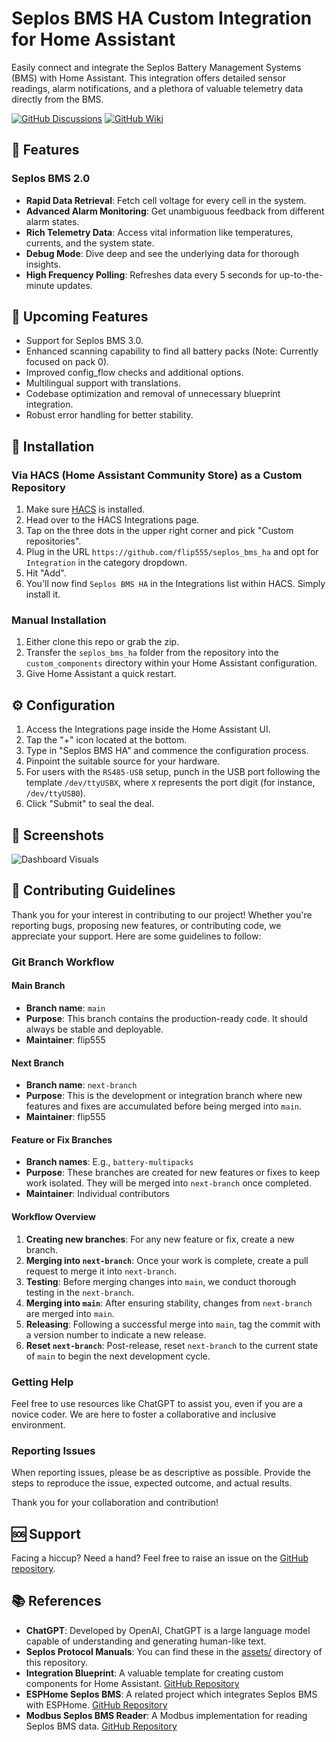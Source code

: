 # Seplos BMS HA Custom Integration for Home Assistant

Easily connect and integrate the Seplos Battery Management Systems (BMS) with Home Assistant. This integration offers detailed sensor readings, alarm notifications, and a plethora of valuable telemetry data directly from the BMS.

[![GitHub Discussions](https://img.shields.io/badge/GitHub-Discussions-0099ff?style=for-the-badge&logo=github)](https://github.com/flip555/seplos_bms_ha/discussions)
[![GitHub Wiki](https://img.shields.io/badge/GitHub-Wiki-4db6ac?style=for-the-badge&logo=github)](https://github.com/flip555/seplos_bms_ha/wiki)

## 🌟 Features
### Seplos BMS 2.0
- **Rapid Data Retrieval**: Fetch cell voltage for every cell in the system.
- **Advanced Alarm Monitoring**: Get unambiguous feedback from different alarm states.
- **Rich Telemetry Data**: Access vital information like temperatures, currents, and the system state.
- **Debug Mode**: Dive deep and see the underlying data for thorough insights.
- **High Frequency Polling**: Refreshes data every 5 seconds for up-to-the-minute updates.

## 🚧 Upcoming Features
- Support for Seplos BMS 3.0.
- Enhanced scanning capability to find all battery packs (Note: Currently focused on pack 0).
- Improved config_flow checks and additional options.
- Multilingual support with translations.
- Codebase optimization and removal of unnecessary blueprint integration.
- Robust error handling for better stability.

## 🔧 Installation

### Via HACS (Home Assistant Community Store) as a Custom Repository
1. Make sure [HACS](https://hacs.xyz/) is installed.
2. Head over to the HACS Integrations page.
3. Tap on the three dots in the upper right corner and pick "Custom repositories".
4. Plug in the URL `https://github.com/flip555/seplos_bms_ha` and opt for `Integration` in the category dropdown.
5. Hit "Add".
6. You'll now find `Seplos BMS HA` in the Integrations list within HACS. Simply install it.

### Manual Installation
1. Either clone this repo or grab the zip.
2. Transfer the `seplos_bms_ha` folder from the repository into the `custom_components` directory within your Home Assistant configuration.
3. Give Home Assistant a quick restart.

## ⚙️ Configuration
1. Access the Integrations page inside the Home Assistant UI.
2. Tap the "+" icon located at the bottom.
3. Type in "Seplos BMS HA" and commence the configuration process.
4. Pinpoint the suitable source for your hardware.
5. For users with the `RS485-USB` setup, punch in the USB port following the template `/dev/ttyUSBX`, where `X` represents the port digit (for instance, `/dev/ttyUSB0`).
6. Click "Submit" to seal the deal.

## 📸 Screenshots
![Dashboard Visuals](https://github.com/flip555/seplos_bms_ha/blob/main/assets/dashboard.png)

## 🤝 Contributing Guidelines

Thank you for your interest in contributing to our project! Whether you're reporting bugs, proposing new features, or contributing code, we appreciate your support. Here are some guidelines to follow:

### Git Branch Workflow

#### Main Branch

- **Branch name**: `main`
- **Purpose**: This branch contains the production-ready code. It should always be stable and deployable.
- **Maintainer**: flip555

#### Next Branch

- **Branch name**: `next-branch`
- **Purpose**: This is the development or integration branch where new features and fixes are accumulated before being merged into `main`.
- **Maintainer**: flip555

#### Feature or Fix Branches

- **Branch names**: E.g., `battery-multipacks`
- **Purpose**: These branches are created for new features or fixes to keep work isolated. They will be merged into `next-branch` once completed.
- **Maintainer**: Individual contributors

#### Workflow Overview

1. **Creating new branches**: For any new feature or fix, create a new branch.
2. **Merging into `next-branch`**: Once your work is complete, create a pull request to merge it into `next-branch`.
3. **Testing**: Before merging changes into `main`, we conduct thorough testing in the `next-branch`.
4. **Merging into `main`**: After ensuring stability, changes from `next-branch` are merged into `main`.
5. **Releasing**: Following a successful merge into `main`, tag the commit with a version number to indicate a new release.
6. **Reset `next-branch`**: Post-release, reset `next-branch` to the current state of `main` to begin the next development cycle.

### Getting Help

Feel free to use resources like ChatGPT to assist you, even if you are a novice coder. We are here to foster a collaborative and inclusive environment.

### Reporting Issues

When reporting issues, please be as descriptive as possible. Provide the steps to reproduce the issue, expected outcome, and actual results.

Thank you for your collaboration and contribution!

## 🆘 Support
Facing a hiccup? Need a hand? Feel free to raise an issue on the [GitHub repository](https://github.com/flip555/seplos_bms_ha/issues).

## 📚 References

- **ChatGPT**: Developed by OpenAI, ChatGPT is a large language model capable of understanding and generating human-like text.
- **Seplos Protocol Manuals**: You can find these in the [assets/](https://github.com/flip555/seplos_bms_ha/tree/main/assets) directory of this repository.
- **Integration Blueprint**: A valuable template for creating custom components for Home Assistant. [GitHub Repository](https://github.com/ludeeus/integration_blueprint)
- **ESPHome Seplos BMS**: A related project which integrates Seplos BMS with ESPHome. [GitHub Repository](https://github.com/syssi/esphome-seplos-bms)
- **Modbus Seplos BMS Reader**: A Modbus implementation for reading Seplos BMS data. [GitHub Repository](https://github.com/g992/modbus-seplos-bms-reader)
